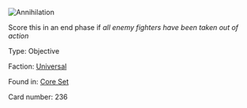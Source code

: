 
![Annihilation](https://warhammerunderworlds.com/wp-content/uploads/sites/6/2017/12/236_ENG-Anihilation.png)

Score this in an end phase if <i>all enemy fighters have been taken out of action</i>

Type: Objective

Faction: [Universal](/factions/universal.md)

Found in: [Core Set](/locations/core-set.md)

Card number: 236
